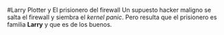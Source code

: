 
#Larry Plotter y El prisionero del firewall
Un supuesto hacker maligno se salta el firewall y siembra el *kernel panic*.
Pero resulta que el prisionero es familia **Larry** y que es de los buenos.
